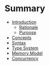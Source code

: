 Summary
=======

* [Introduction](introduction/README.md)
    * [Rationale](introduction/rationale.md)
    * [Purpose](introduction/purpose.md)
* [Concepts](concepts.md)
* [Syntax](keywords.md)
* [Type System](typesystem.md)
* [Memory Model](memorymodel.md)
* [Concurrency](concurrency.md)
